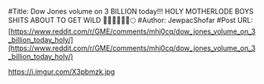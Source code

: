 #Title: Dow Jones volume on 3 BILLION today!!! HOLY MOTHERLODE BOYS SHITS ABOUT TO GET WILD 🚀🚀🚀🚀🚀🚀🌕
#Author: JewpacShofar
#Post URL: [https://www.reddit.com/r/GME/comments/mhj0cq/dow_jones_volume_on_3_billion_today_holy/](https://www.reddit.com/r/GME/comments/mhj0cq/dow_jones_volume_on_3_billion_today_holy/)


https://i.imgur.com/X3pbmzk.jpg